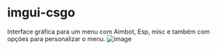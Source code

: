# imgui-csgo
Interface gráfica para um menu com Aimbot, Esp, misc e também com opções para personalizar o menu.
![image](https://github.com/cOmFaDe/csgoMenu/assets/106825978/1a923fc6-be77-4492-8272-655ceee6b932)
